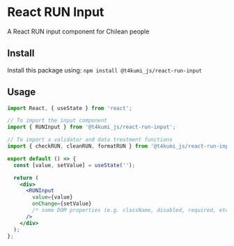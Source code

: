 # React RUN Input

A React RUN input component for Chilean people

## Install

Install this package using: `npm install @t4kumi_js/react-run-input`

## Usage

```jsx
import React, { useState } from 'react';

// To import the input component
import { RUNInput } from '@t4kumi_js/react-run-input';

// To import a validator and data treatment functions
import { checkRUN, cleanRUN, formatRUN } from '@t4kumi_js/react-run-input';

export default () => {
  const [value, setValue] = useState('');

  return (
    <div>
      <RUNInput
        value={value}
        onChange={setValue}
        /* some DOM properties (e.g. className, disabled, required, etc.) */
      />
    </div>
  );
};
```

